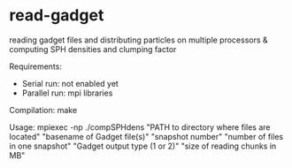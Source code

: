 # read-gadget
reading gadget files and distributing particles on multiple processors &amp; computing SPH densities and clumping factor

Requirements:
- Serial run: not enabled yet
- Parallel run: mpi libraries

Compilation: make

Usage: mpiexec -np <numProcessors> ./compSPHdens "PATH to directory where files are located" "basename of Gadget file(s)" "snapshot number" "number of files in one snapshot" "Gadget output type (1 or 2)" "size of reading chunks in MB"

